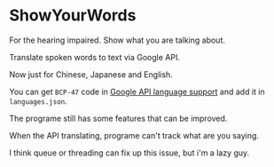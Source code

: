 # ShowYourWords
For the hearing impaired. Show what you are talking about.

Translate spoken words to text via Google API.

Now just for Chinese, Japanese and English.

You can get `BCP-47` code in [Google API language support](https://cloud.google.com/speech-to-text/docs/languages) and add it in `languages.json`.

The programe still has some features that can be improved.

When the API translating, programe can't track what are you saying.

I think queue or threading can fix up this issue, but i'm a lazy guy.
